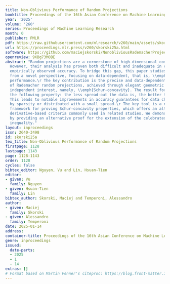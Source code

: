 ```yaml
---
title: Non-Oblivious Performance of Random Projections
booktitle: Proceedings of the 16th Asian Conference on Machine Learning
year: '2025'
volume: '260'
series: Proceedings of Machine Learning Research
month: 0
publisher: PMLR
pdf: https://raw.githubusercontent.com/mlresearch/v260/main/assets/skorski25a/skorski25a.pdf
url: https://proceedings.mlr.press/v260/skorski25a.html
software: https://github.com/maciejskorski/NonobliviousRademacherProjections/
openreview: 9XBg73M0BE
abstract: "Random projections are a cornerstone of high-dimensional computations.
  However, their analysis has proven both difficult and inadequate in capturing the
  empirically observed accuracy. To bridge this gap, this paper studies random projections
  from a novel perspective, focusing on data-dependent, that is, \\emph{non-oblivious},
  performance.\r The key contribution is the precise and data-dependent accuracy analysis
  of Rademacher random projections, achieved through elegant geometric methods of
  independent interest, namely, \\emph{Schur-concavity}. The result formally states
  the following property: the less spread-out the data is, the better the accuracy.
  This leads to notable improvements in accuracy guarantees for data characterized
  by sparsity or distributed with a small spread.\r The key tool is a novel algebraic
  framework for proving Schur-concavity properties, which offers an alternative to
  derivative-based criteria commonly used in related studies. We demonstrate its value
  by providing an alternative proof for the extension of the celebrated Khintchine
  inequality."
layout: inproceedings
issn: 2640-3498
id: skorski25a
tex_title: Non-Oblivious Performance of Random Projections
firstpage: 1128
lastpage: 1143
page: 1128-1143
order: 1128
cycles: false
bibtex_editor: Nguyen, Vu and Lin, Hsuan-Tien
editor:
- given: Vu
  family: Nguyen
- given: Hsuan-Tien
  family: Lin
bibtex_author: Skorski, Maciej and Temperoni, Alessandro
author:
- given: Maciej
  family: Skorski
- given: Alessandro
  family: Temperoni
date: 2025-01-14
address:
container-title: Proceedings of the 16th Asian Conference on Machine Learning
genre: inproceedings
issued:
  date-parts:
  - 2025
  - 1
  - 14
extras: []
# Format based on Martin Fenner's citeproc: https://blog.front-matter.io/posts/citeproc-yaml-for-bibliographies/
---
```

